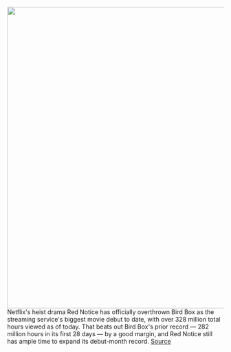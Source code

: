 <img src='https://cdn.vox-cdn.com/thumbor/ZBTjfpW7OCFMSqT12BUML5tFrWY=/0x0:3600x2400/1200x800/filters:focal(1512x912:2088x1488)/cdn.vox-cdn.com/uploads/chorus_image/image/70211482/RN_20200303_16805r6a.0.jpg' width='700px' /><br/>
Netflix's heist drama Red Notice has officially overthrown Bird Box as the streaming service's biggest movie debut to date, with over 328 million total hours viewed as of today. That beats out Bird Box's prior record — 282 million hours in its first 28 days — by a good margin, and Red Notice still has ample time to expand its debut-month record.
<a href='https://www.theverge.com/22808720/red-notice-netflix-bird-box-most-watched-film'> Source <a/>